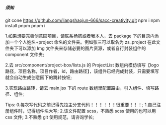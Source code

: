 ##### 须知

git cone <https://github.com/liangshaojun-666/sacc-creativity.git>
npm i
npm install pnpm
pnpm i

1.如果想要完善创意园项目，请联系杨航或者我本人，去 package 下的目录内添加一个个人姓名+project 命名的文件夹。例如张三可以取名为 zs_project 在此文件夹下可以添加 Img 文件夹来存储必要的图片资源，或者自行封装组件的 component 文件夹;

2.去 src/component/project-box/lists.js 的 ProjectList 数组内模仿填写【logo 路径，项目名称，项目作者，id，路由路径】，该组件已经完成封装，只需要填写就会自动生成创意园下的跳转按钮;

3.实现路由跳转，请去 main.jsx 下的 route 数组里配置路由，引入组件、填写路径、组件;

Tips: 0.每次写代码之前记得先拉主分支代码！！！！！！很重要！！！; 1.自己注册组件时，记得组件名大写; 2.该文件配置 scss，不熟悉 scss 使用的也可以用 css 文件; 3.不熟悉 git 使用规范，请咨询学长;
